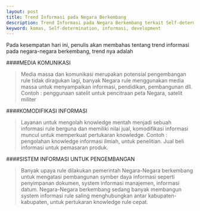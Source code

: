 ```yaml
---
layout: post
title: Trend Informasi pada Negara Berkembang
description: Trend Informasi pada Negara Berkembang terkait Self-determination, Development dan Informasi
keyword: komas, Self-determination, informasi, development
---
```



Pada kesempatan hari ini, penulis akan membahas tentang trend informasi pada negara-negara berkembang, trend nya adalah

####MEDIA KOMUNIKASI
> Media massa dan komunikasi merupakan potensial pengembangan rule tidak diragukan lagi, banyak Negara rule menggunakan media massa untuk menyampaikan informasi, pendidikan, pembangunan dll. Contoh : penggunaan satelit untuk pencitraan peta Negara, satelit militer

####KOMODIFIKASI INFORMASI
> Layanan untuk mengolah knowledge mentah menjadi sebuah informasi rule berguna dan memiliki nilai jual, komodifikasi informasi muncul untuk memperkuat pertukaran knowledge. Contoh : pengolahan knowledge informasi ilmiah, untuk penelitian. Jual beli informasi untuk pemasaran produk.

####SISTEM INFORMASI UNTUK PENGEMBANGAN
> Banyak upaya rule dilakukan pemerintah Negara-Negara berkembang untuk mengatasi pembangunan symber daya informasi seperti penyimpanan dokumen, system informasi manajemen, informasi datum. Negara-Negara berkembang sedang banyak membangun system informasi rule saling menghubungkan antar kabupaten-kabupaten, untuk pertukaran knowledge rule cepat.
